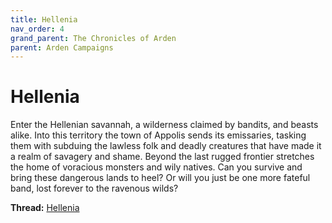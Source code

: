 ```yaml
---
title: Hellenia
nav_order: 4
grand_parent: The Chronicles of Arden
parent: Arden Campaigns
---
```

 
# Hellenia
Enter the Hellenian savannah, a wilderness claimed by bandits, and beasts alike. Into this territory the town of Appolis sends its emissaries, tasking them with subduing the lawless folk and deadly creatures that have made it a realm of savagery and shame. Beyond the last rugged frontier stretches the home of voracious monsters and wily natives. Can you survive and bring these dangerous lands to heel? Or will you just be one more fateful band, lost forever to the ravenous wilds?

**Thread:** [Hellenia](https://app.roll20.net/forum/post/8831028/liberty-beguiling/?pagenum=1)
